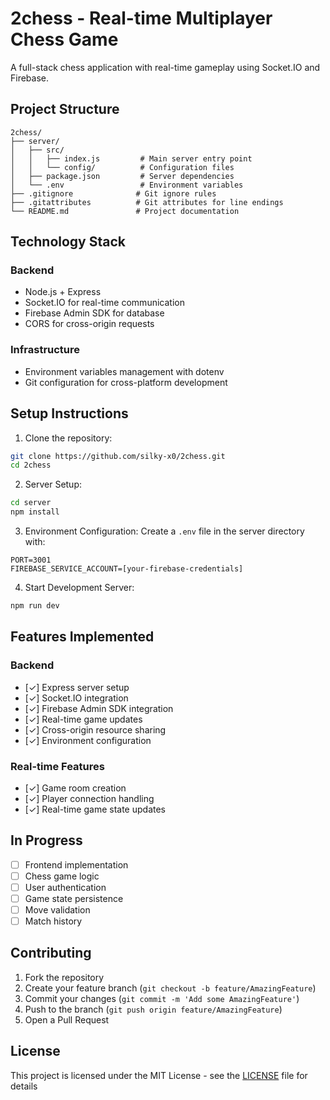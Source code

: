 # 2chess - Real-time Multiplayer Chess Game

A full-stack chess application with real-time gameplay using Socket.IO and Firebase.

## Project Structure
```
2chess/
├── server/
│   ├── src/
│   │   ├── index.js         # Main server entry point
│   │   └── config/          # Configuration files
│   ├── package.json         # Server dependencies
│   └── .env                 # Environment variables
├── .gitignore              # Git ignore rules
├── .gitattributes          # Git attributes for line endings
└── README.md               # Project documentation
```

## Technology Stack

### Backend
- Node.js + Express
- Socket.IO for real-time communication
- Firebase Admin SDK for database
- CORS for cross-origin requests

### Infrastructure
- Environment variables management with dotenv
- Git configuration for cross-platform development

## Setup Instructions

1. Clone the repository:
```bash
git clone https://github.com/silky-x0/2chess.git
cd 2chess
```

2. Server Setup:
```bash
cd server
npm install
```

3. Environment Configuration:
Create a `.env` file in the server directory with:
```
PORT=3001
FIREBASE_SERVICE_ACCOUNT=[your-firebase-credentials]
```

4. Start Development Server:
```bash
npm run dev
```

## Features Implemented

### Backend
- [✓] Express server setup
- [✓] Socket.IO integration
- [✓] Firebase Admin SDK integration
- [✓] Real-time game updates
- [✓] Cross-origin resource sharing
- [✓] Environment configuration

### Real-time Features
- [✓] Game room creation
- [✓] Player connection handling
- [✓] Real-time game state updates

## In Progress
- [ ] Frontend implementation
- [ ] Chess game logic
- [ ] User authentication
- [ ] Game state persistence
- [ ] Move validation
- [ ] Match history

## Contributing

1. Fork the repository
2. Create your feature branch (`git checkout -b feature/AmazingFeature`)
3. Commit your changes (`git commit -m 'Add some AmazingFeature'`)
4. Push to the branch (`git push origin feature/AmazingFeature`)
5. Open a Pull Request

## License

This project is licensed under the MIT License - see the [LICENSE](LICENSE) file for details
